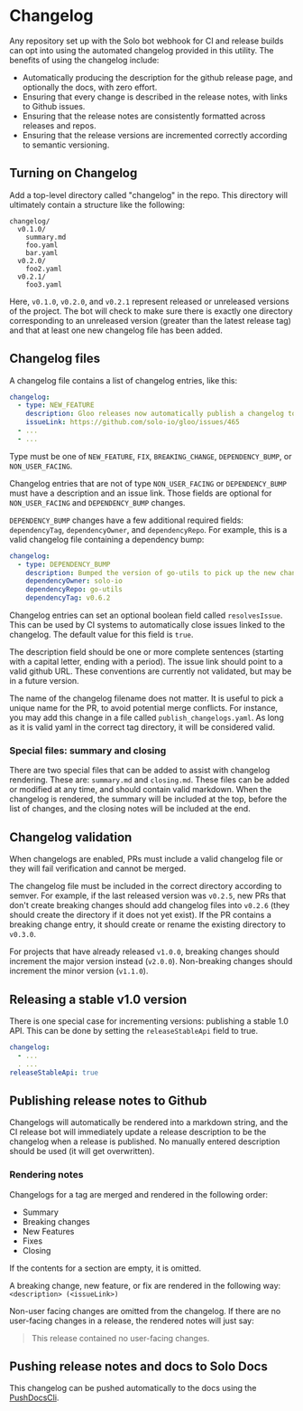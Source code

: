 # Changelog

Any repository set up with the Solo bot webhook for CI and release builds can opt into 
using the automated changelog provided in this utility. The benefits of using the changelog include:

- Automatically producing the description for the github release page, and optionally the docs, with zero effort. 
- Ensuring that every change is described in the release notes, with links to Github issues.  
- Ensuring that the release notes are consistently formatted across releases and repos. 
- Ensuring that the release versions are incremented correctly according to semantic versioning. 

## Turning on Changelog

Add a top-level directory called "changelog" in the repo. This directory will ultimately contain a structure like
the following: 

```
changelog/
  v0.1.0/
    summary.md
    foo.yaml
    bar.yaml
  v0.2.0/
    foo2.yaml
  v0.2.1/
    foo3.yaml

```

Here, `v0.1.0`, `v0.2.0`, and `v0.2.1` represent released or unreleased versions of the project. The bot will 
check to make sure there is exactly one directory corresponding to an unreleased version 
(greater than the latest release tag) and that at least one new changelog file has been added.

## Changelog files

A changelog file contains a list of changelog entries, like this:

```yaml
changelog:
  - type: NEW_FEATURE
    description: Gloo releases now automatically publish a changelog to the docs.
    issueLink: https://github.com/solo-io/gloo/issues/465
  - ...
  - ...
```
 
Type must be one of `NEW_FEATURE`, `FIX`, `BREAKING_CHANGE`, `DEPENDENCY_BUMP`, or `NON_USER_FACING`. 

Changelog entries that are not of type `NON_USER_FACING` or `DEPENDENCY_BUMP` must have a description and an issue link. 
Those fields are optional for `NON_USER_FACING` and `DEPENDENCY_BUMP` changes.

`DEPENDENCY_BUMP` changes have a few additional required fields: `dependencyTag`, `dependencyOwner`, and `dependencyRepo`. For example, 
this is a valid changelog file containing a dependency bump:

```yaml
changelog:
  - type: DEPENDENCY_BUMP
    description: Bumped the version of go-utils to pick up the new changelog feature.
    dependencyOwner: solo-io
    dependencyRepo: go-utils
    dependencyTag: v0.6.2
``` 

Changelog entries can set an optional boolean field called `resolvesIssue`. This can be used by CI 
systems to automatically close issues linked to the changelog. The default value for this field is `true`. 

The description field should be one or more complete sentences (starting with a capital letter, ending 
with a period). The issue link should point to a valid github URL. These conventions are currently
not validated, but may be in a future version.  

The name of the changelog filename does not matter. It is useful to pick a unique name for the PR, 
to avoid potential merge conflicts. For instance, you may add this change in a file called 
`publish_changelogs.yaml`. As long as it is valid yaml in the correct tag directory, it will be 
considered valid. 

### Special files: summary and closing

There are two special files that can be added to assist with changelog rendering. These are:
`summary.md` and `closing.md`. These files can be added or modified at any time, and should
contain valid markdown. When the changelog is rendered, the summary will be included at the 
top, before the list of changes, and the closing notes will be included at the end. 

## Changelog validation

When changelogs are enabled, PRs must include a valid changelog file or they will fail verification 
and cannot be merged. 

The changelog file must be included in the correct directory according to semver. For example, if the 
last released version was `v0.2.5`, new PRs that don't create breaking changes should add changelog 
files into `v0.2.6` (they should create the directory if it does not yet exist). If the PR contains 
a breaking change entry, it should create or rename the existing directory to `v0.3.0`. 

For projects that have already released `v1.0.0`, breaking changes should increment the major version 
instead (`v2.0.0`). Non-breaking changes should increment the minor version (`v1.1.0`).

## Releasing a stable v1.0 version

There is one special case for incrementing versions: publishing a stable 1.0 API. This can be done 
by setting the `releaseStableApi` field to true. 

```yaml
changelog: 
  - ...
  . ...
releaseStableApi: true 
``` 

## Publishing release notes to Github

Changelogs will automatically be rendered into a markdown string, and the CI release bot will 
immediately update a release description to be the changelog when a release is published. 
No manually entered description should be used (it will get overwritten). 

### Rendering notes

Changelogs for a tag are merged and rendered in the following order:

- Summary
- Breaking changes
- New Features
- Fixes
- Closing

If the contents for a section are empty, it is omitted. 

A breaking change, new feature, or fix are rendered in the following way: `<description> (<issueLink>)`

Non-user facing changes are omitted from the changelog. If there are no user-facing changes in a release, 
the rendered notes will just say: 

> This release contained no user-facing changes.

## Pushing release notes and docs to Solo Docs

This changelog can be pushed automatically to the docs using the [PushDocsCli](../docsutils/README.md).
